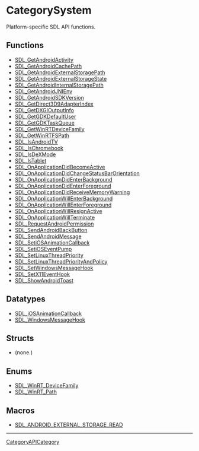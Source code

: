 # CategorySystem

Platform-specific SDL API functions.

<!-- END CATEGORY DOCUMENTATION -->

## Functions

<!-- DO NOT HAND-EDIT CATEGORY LISTS, THEY ARE AUTOGENERATED AND WILL BE OVERWRITTEN, BASED ON TAGS IN INDIVIDUAL PAGE FOOTERS. EDIT THOSE INSTEAD. -->
<!-- BEGIN CATEGORY LIST: CategorySystem, CategoryAPIFunction -->
- [SDL_GetAndroidActivity](SDL_GetAndroidActivity)
- [SDL_GetAndroidCachePath](SDL_GetAndroidCachePath)
- [SDL_GetAndroidExternalStoragePath](SDL_GetAndroidExternalStoragePath)
- [SDL_GetAndroidExternalStorageState](SDL_GetAndroidExternalStorageState)
- [SDL_GetAndroidInternalStoragePath](SDL_GetAndroidInternalStoragePath)
- [SDL_GetAndroidJNIEnv](SDL_GetAndroidJNIEnv)
- [SDL_GetAndroidSDKVersion](SDL_GetAndroidSDKVersion)
- [SDL_GetDirect3D9AdapterIndex](SDL_GetDirect3D9AdapterIndex)
- [SDL_GetDXGIOutputInfo](SDL_GetDXGIOutputInfo)
- [SDL_GetGDKDefaultUser](SDL_GetGDKDefaultUser)
- [SDL_GetGDKTaskQueue](SDL_GetGDKTaskQueue)
- [SDL_GetWinRTDeviceFamily](SDL_GetWinRTDeviceFamily)
- [SDL_GetWinRTFSPath](SDL_GetWinRTFSPath)
- [SDL_IsAndroidTV](SDL_IsAndroidTV)
- [SDL_IsChromebook](SDL_IsChromebook)
- [SDL_IsDeXMode](SDL_IsDeXMode)
- [SDL_IsTablet](SDL_IsTablet)
- [SDL_OnApplicationDidBecomeActive](SDL_OnApplicationDidBecomeActive)
- [SDL_OnApplicationDidChangeStatusBarOrientation](SDL_OnApplicationDidChangeStatusBarOrientation)
- [SDL_OnApplicationDidEnterBackground](SDL_OnApplicationDidEnterBackground)
- [SDL_OnApplicationDidEnterForeground](SDL_OnApplicationDidEnterForeground)
- [SDL_OnApplicationDidReceiveMemoryWarning](SDL_OnApplicationDidReceiveMemoryWarning)
- [SDL_OnApplicationWillEnterBackground](SDL_OnApplicationWillEnterBackground)
- [SDL_OnApplicationWillEnterForeground](SDL_OnApplicationWillEnterForeground)
- [SDL_OnApplicationWillResignActive](SDL_OnApplicationWillResignActive)
- [SDL_OnApplicationWillTerminate](SDL_OnApplicationWillTerminate)
- [SDL_RequestAndroidPermission](SDL_RequestAndroidPermission)
- [SDL_SendAndroidBackButton](SDL_SendAndroidBackButton)
- [SDL_SendAndroidMessage](SDL_SendAndroidMessage)
- [SDL_SetiOSAnimationCallback](SDL_SetiOSAnimationCallback)
- [SDL_SetiOSEventPump](SDL_SetiOSEventPump)
- [SDL_SetLinuxThreadPriority](SDL_SetLinuxThreadPriority)
- [SDL_SetLinuxThreadPriorityAndPolicy](SDL_SetLinuxThreadPriorityAndPolicy)
- [SDL_SetWindowsMessageHook](SDL_SetWindowsMessageHook)
- [SDL_SetX11EventHook](SDL_SetX11EventHook)
- [SDL_ShowAndroidToast](SDL_ShowAndroidToast)
<!-- END CATEGORY LIST -->

## Datatypes

<!-- DO NOT HAND-EDIT CATEGORY LISTS, THEY ARE AUTOGENERATED AND WILL BE OVERWRITTEN, BASED ON TAGS IN INDIVIDUAL PAGE FOOTERS. EDIT THOSE INSTEAD. -->
<!-- BEGIN CATEGORY LIST: CategorySystem, CategoryAPIDatatype -->
- [SDL_iOSAnimationCallback](SDL_iOSAnimationCallback)
- [SDL_WindowsMessageHook](SDL_WindowsMessageHook)
<!-- END CATEGORY LIST -->

## Structs

<!-- DO NOT HAND-EDIT CATEGORY LISTS, THEY ARE AUTOGENERATED AND WILL BE OVERWRITTEN, BASED ON TAGS IN INDIVIDUAL PAGE FOOTERS. EDIT THOSE INSTEAD. -->
<!-- BEGIN CATEGORY LIST: CategorySystem, CategoryAPIStruct -->
- (none.)
<!-- END CATEGORY LIST -->

## Enums

<!-- DO NOT HAND-EDIT CATEGORY LISTS, THEY ARE AUTOGENERATED AND WILL BE OVERWRITTEN, BASED ON TAGS IN INDIVIDUAL PAGE FOOTERS. EDIT THOSE INSTEAD. -->
<!-- BEGIN CATEGORY LIST: CategorySystem, CategoryAPIEnum -->
- [SDL_WinRT_DeviceFamily](SDL_WinRT_DeviceFamily)
- [SDL_WinRT_Path](SDL_WinRT_Path)
<!-- END CATEGORY LIST -->

## Macros

<!-- DO NOT HAND-EDIT CATEGORY LISTS, THEY ARE AUTOGENERATED AND WILL BE OVERWRITTEN, BASED ON TAGS IN INDIVIDUAL PAGE FOOTERS. EDIT THOSE INSTEAD. -->
<!-- BEGIN CATEGORY LIST: CategorySystem, CategoryAPIMacro -->
- [SDL_ANDROID_EXTERNAL_STORAGE_READ](SDL_ANDROID_EXTERNAL_STORAGE_READ)
<!-- END CATEGORY LIST -->


----
[CategoryAPICategory](CategoryAPICategory)

